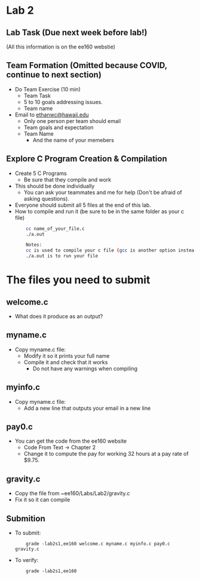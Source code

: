 # Lab 2


## Lab Task (Due next week before lab!)

(All this information is on the ee160 webstie)

## Team Formation (Omitted because COVID, continue to next section)
- Do Team Exercise (10 min)
    - Team Task
    - 5 to 10 goals addressing issues.
    - Team name
- Email to ethanwc@hawaii.edu
    - Only one person per team should email
    - Team goals and expectation
    - Team Name
        - And the name of your memebers

## Explore C Program Creation & Compilation
- Create 5 C Programs
    - Be sure that they compile and work
- This should be done individually
    - You can ask your teammates and me for help (Don't be afraid of asking questions).
- Everyone should submit all 5 files at the end of this lab.
- How to compile and run it (be sure to be in the same folder as your c file)
    ``` bash
        cc name_of_your_file.c
        ./a.out

        Notes:
        cc is used to compile your c file (gcc is another option instead of cc)
        ./a.out is to run your file
    ```

# The files you need to submit

## welcome.c
- What does it produce as an output?

## myname.c
- Copy myname.c file:
    - Modify it so it prints your full name
    - Compile it and check that it works
        - Do not have any warnings when compiling

## myinfo.c
- Copy myname.c file:
    - Add a new line that outputs your email in a new line

## pay0.c
- You can get the code from the ee160 website
    - Code From Text -> Chapter 2
    - Change it to compute the pay for working 32 hours at a pay rate of $9.75. 

## gravity.c
- Copy the file from ~ee160/Labs/Lab2/gravity.c
- Fix it so it can compile

## Submition
- To submit:
    ```
        grade -lab2s1,ee160 welcome.c myname.c myinfo.c pay0.c gravity.c
    ```
- To verify:
    ```
        grade -lab2s1,ee160
    ```
